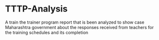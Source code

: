 # TTTP-Analysis
A train the trainer program report that is been analyzed to show case Maharashtra government about the responses received from teachers for the training schedules and its completion
